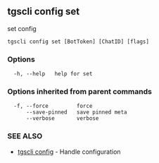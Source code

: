 ## tgscli config set

set config

```
tgscli config set [BotToken] [ChatID] [flags]
```

### Options

```
  -h, --help   help for set
```

### Options inherited from parent commands

```
  -f, --force         force
      --save-pinned   save pinned meta
      --verbose       verbose
```

### SEE ALSO

* [tgscli config](tgscli_config.md)	 - Handle configuration

